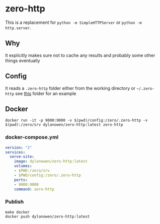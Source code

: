 # zero-http

This is a replacement for `python -m SimpleHTTPServer` or `python -m http.server`.

## Why
It explicitly makes sure not to cache any results and probably some other things eventually

## Config
It reads a `.zero-http` folder either from the working directory or `~/.zero-http` see [this](.zero-http)
folder for an example

## Docker

`docker run -it -p 9000:9000 -v $(pwd)/config:/zero/.zero-http -v $(pwd):/zero/srv dylanowen/zero-http:latest zero-http`

### docker-compose.yml
```yaml
version: "2"
services:
  serve-site:
    image: dylanowen/zero-http:latest
    volumes:
    - $PWD:/zero/srv
    - $PWD/config:/zero/.zero-http
    ports:
    - 9000:9000
    command: zero-http
```

### Publish
`make docker`  
`docker push dylanowen/zero-http:latest`